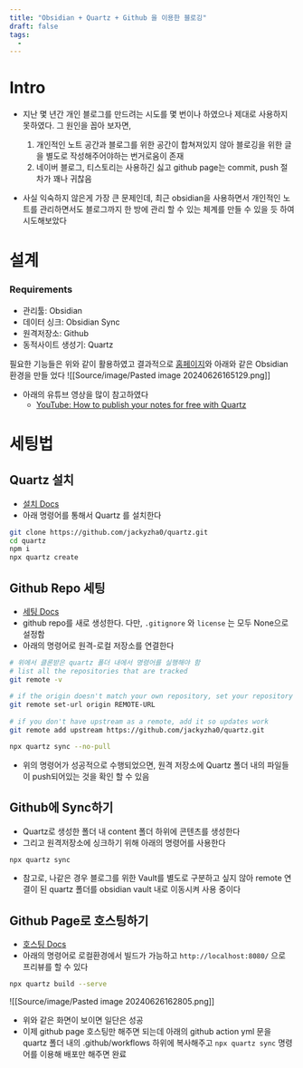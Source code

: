 ```yaml
---
title: "Obsidian + Quartz + Github 을 이용한 블로깅"
draft: false
tags:
  - 
---
```



# Intro

- 지난 몇 년간 개인 블로그를 만드려는 시도를 몇 번이나 하였으나 제대로 사용하지 못하였다. 그 원인을 꼽아 보자면,

	1. 개인적인 노트 공간과 블로그를 위한 공간이 합쳐져있지 않아 블로깅을 위한 글을 별도로 작성해주어야하는 번거로움이 존재
	2. 네이버 블로그, 티스토리는 사용하긴 싫고 github page는 commit, push 절차가 꽤나 귀찮음
- 사실 익숙하지 않은게 가장 큰 문제인데, 최근 obsidian을 사용하면서 개인적인 노트를 관리하면서도 블로그까지 한 방에 관리 할 수 있는 체계를 만들 수 있을 듯 하여 시도해보았다


# 설계

### Requirements
- 관리툴: Obsidian
- 데이터 싱크: Obsidian Sync
- 원격저장소: Github
- 동적사이트 생성기: Quartz

필요한 기능들은 위와 같이 활용하였고 결과적으로 [홈페이지](greenned.github.io)와 아래와 같은 Obsidian 환경을 만들 었다
![[Source/image/Pasted image 20240626165129.png]]


- 아래의 유튜브 영상을 많이 참고하였다
	- [YouTube: How to publish your notes for free with Quartz](https://www.youtube.com/watch?v=6s6DT1yN4dw)



# 세팅법
## Quartz 설치

- [설치 Docs](https://quartz.jzhao.xyz/)
- 아래 명령어를 통해서 Quartz 를 설치한다

```bash
git clone https://github.com/jackyzha0/quartz.git
cd quartz
npm i
npx quartz create
```

## Github Repo 세팅

- [세팅 Docs](https://quartz.jzhao.xyz/setting-up-your-GitHub-repository)
- github repo를 새로 생성한다. 다만, `.gitignore` 와 `license` 는 모두 None으로 설정함
- 아래의 명령어로 원격-로컬 저장소를 연결한다

```bash
# 위에서 클론받은 quartz 폴더 내에서 명령어를 실행해야 함
# list all the repositories that are tracked
git remote -v
 
# if the origin doesn't match your own repository, set your repository as the origin
git remote set-url origin REMOTE-URL
 
# if you don't have upstream as a remote, add it so updates work
git remote add upstream https://github.com/jackyzha0/quartz.git

npx quartz sync --no-pull
```

- 위의 명령어가 성공적으로 수행되었으면, 원격 저장소에 Quartz 폴더 내의 파일들이 push되어있는 것을 확인 할 수 있음


## Github에 Sync하기
- Quartz로 생성한 폴더 내 content 폴더 하위에 콘텐츠를 생성한다
- 그리고 원격저장소에 싱크하기 위해 아래의 명령어를 사용한다

```bash
npx quartz sync
```

- 참고로, 나같은 경우 블로그를 위한 Vault를 별도로 구분하고 싶지 않아 remote 연결이 된 quartz 폴더를 obsidian vault 내로 이동시켜 사용 중이다

## Github Page로 호스팅하기

- [호스팅 Docs](https://quartz.jzhao.xyz/hosting)
- 아래의 명령어로 로컬환경에서 빌드가 가능하고 `http://localhost:8080/` 으로 프리뷰를 할 수 있다
```bash
npx quartz build --serve
```

![[Source/image/Pasted image 20240626162805.png]]

- 위와 같은 화면이 보이면 일단은 성공
- 이제 github page 호스팅만 해주면 되는데 아래의 github action yml 문을 quartz 폴더 내의 .github/workflows 하위에 복사해주고 `npx quartz sync` 명령어를 이용해 배포만 해주면 완료



 
